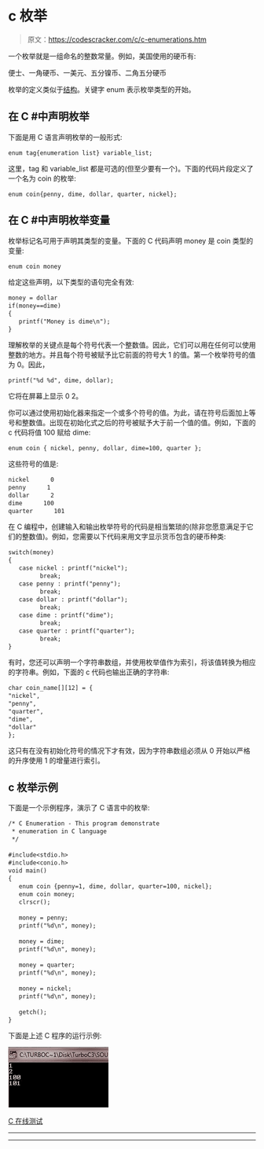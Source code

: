 # c 枚举

> 原文：<https://codescracker.com/c/c-enumerations.htm>

一个枚举就是一组命名的整数常量。例如，美国使用的硬币有:

便士、一角硬币、一美元、五分镍币、二角五分硬币

枚举的定义类似于[结构](/c/c-structures.htm)。关键字 enum 表示枚举类型的开始。

## 在 C #中声明枚举

下面是用 C 语言声明枚举的一般形式:

```
enum tag{enumeration list} variable_list;
```

这里，tag 和 variable_list 都是可选的(但至少要有一个)。下面的代码片段定义了一个名为 coin 的枚举:

```
enum coin{penny, dime, dollar, quarter, nickel};
```

## 在 C #中声明枚举变量

枚举标记名可用于声明其类型的变量。下面的 C 代码声明 money 是 coin 类型的变量:

```
enum coin money
```

给定这些声明，以下类型的语句完全有效:

```
money = dollar
if(money==dime)
{
   printf("Money is dime\n");
}
```

理解枚举的关键点是每个符号代表一个整数值。因此，它们可以用在任何可以使用整数的地方。并且每个符号被赋予比它前面的符号大 1 的值。第一个枚举符号的值为 0。因此，

```
printf("%d %d", dime, dollar);
```

它将在屏幕上显示 0 2。

你可以通过使用初始化器来指定一个或多个符号的值。为此，请在符号后面加上等号和整数值。出现在初始化式之后的符号被赋予大于前一个值的值。例如，下面的 c 代码将值 100 赋给 dime:

```
enum coin { nickel, penny, dollar, dime=100, quarter };
```

这些符号的值是:

```
nickel      0
penny      1
dollar      2
dime      100
quarter      101
```

在 C 编程中，创建输入和输出枚举符号的代码是相当繁琐的(除非您愿意满足于它们的整数值)。例如，您需要以下代码来用文字显示货币包含的硬币种类:

```
switch(money)
{
   case nickel : printf("nickel");
         break;
   case penny : printf("penny");
         break;
   case dollar : printf("dollar");
         break;
   case dime : printf("dime");
         break;
   case quarter : printf("quarter");
         break;
}
```

有时，您还可以声明一个字符串数组，并使用枚举值作为索引，将该值转换为相应的字符串。例如，下面的 c 代码也输出正确的字符串:

```
char coin_name[][12] = {
"nickel",
"penny",
"quarter",
"dime",
"dollar"
};
```

这只有在没有初始化符号的情况下才有效，因为字符串数组必须从 0 开始以严格的升序使用 1 的增量进行索引。

## c 枚举示例

下面是一个示例程序，演示了 C 语言中的枚举:

```
/* C Enumeration - This program demonstrate
 * enumeration in C language
 */

#include<stdio.h>
#include<conio.h>
void main()
{
   enum coin {penny=1, dime, dollar, quarter=100, nickel};
   enum coin money;
   clrscr();

   money = penny;
   printf("%d\n", money);

   money = dime;
   printf("%d\n", money);

   money = quarter;
   printf("%d\n", money);

   money = nickel;
   printf("%d\n", money);

   getch();
}
```

下面是上述 C 程序的运行示例:

![c enumeration](img/2066c67b766151785f2b3ceb6d34d9ac.png)

[C 在线测试](/exam/showtest.php?subid=2)

* * *

* * *